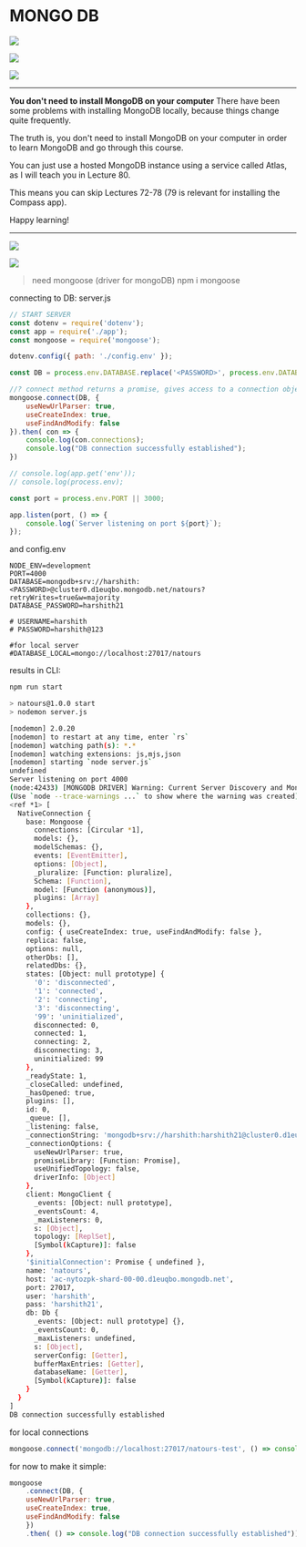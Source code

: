 # **MONGO DB**

![](images/Screenshot%202022-12-12%20at%204.49.32%20PM.png)

![](images/Screenshot%202022-12-12%20at%204.52.39%20PM.png)

![](images/Screenshot%202022-12-12%20at%204.55.31%20PM.png)


----
**You don't need to install MongoDB on your computer**
There have been some problems with installing MongoDB locally, because things change quite frequently.

The truth is, you don't need to install MongoDB on your computer in order to learn MongoDB and go through this course.

You can just use a hosted MongoDB instance using a service called Atlas, as I will teach you in Lecture 80.

This means you can skip Lectures 72-78 (79 is relevant for installing the Compass app).

Happy learning! 

---

![](images/Screenshot%202022-12-12%20at%205.22.28%20PM.png)

![](images/Screenshot%202022-12-12%20at%205.23.25%20PM.png)

> need mongoose (driver for mongoDB)
> npm i mongoose


connecting to DB:
server.js
```js
// START SERVER
const dotenv = require('dotenv');
const app = require('./app');
const mongoose = require('mongoose');

dotenv.config({ path: './config.env' });

const DB = process.env.DATABASE.replace('<PASSWORD>', process.env.DATABASE_PASSWORD);

//? connect method returns a promise, gives access to a connection object "con"
mongoose.connect(DB, {
    useNewUrlParser: true,
    useCreateIndex: true,
    useFindAndModify: false
}).then( con => {
    console.log(con.connections);
    console.log("DB connection successfully established");
})

// console.log(app.get('env'));
// console.log(process.env);

const port = process.env.PORT || 3000;

app.listen(port, () => {
    console.log(`Server listening on port ${port}`);
});
```
and config.env
```
NODE_ENV=development
PORT=4000
DATABASE=mongodb+srv://harshith:<PASSWORD>@cluster0.d1euqbo.mongodb.net/natours?retryWrites=true&w=majority
DATABASE_PASSWORD=harshith21

# USERNAME=harshith
# PASSWORD=harshith@123

#for local server
#DATABASE_LOCAL=mongo://localhost:27017/natours
```
results in CLI:
```bash
npm run start

> natours@1.0.0 start
> nodemon server.js

[nodemon] 2.0.20
[nodemon] to restart at any time, enter `rs`
[nodemon] watching path(s): *.*
[nodemon] watching extensions: js,mjs,json
[nodemon] starting `node server.js`
undefined
Server listening on port 4000
(node:42433) [MONGODB DRIVER] Warning: Current Server Discovery and Monitoring engine is deprecated, and will be removed in a future version. To use the new Server Discover and Monitoring engine, pass option { useUnifiedTopology: true } to the MongoClient constructor.
(Use `node --trace-warnings ...` to show where the warning was created)
<ref *1> [
  NativeConnection {
    base: Mongoose {
      connections: [Circular *1],
      models: {},
      modelSchemas: {},
      events: [EventEmitter],
      options: [Object],
      _pluralize: [Function: pluralize],
      Schema: [Function],
      model: [Function (anonymous)],
      plugins: [Array]
    },
    collections: {},
    models: {},
    config: { useCreateIndex: true, useFindAndModify: false },
    replica: false,
    options: null,
    otherDbs: [],
    relatedDbs: {},
    states: [Object: null prototype] {
      '0': 'disconnected',
      '1': 'connected',
      '2': 'connecting',
      '3': 'disconnecting',
      '99': 'uninitialized',
      disconnected: 0,
      connected: 1,
      connecting: 2,
      disconnecting: 3,
      uninitialized: 99
    },
    _readyState: 1,
    _closeCalled: undefined,
    _hasOpened: true,
    plugins: [],
    id: 0,
    _queue: [],
    _listening: false,
    _connectionString: 'mongodb+srv://harshith:harshith21@cluster0.d1euqbo.mongodb.net/natours?retryWrites=true&w=majority',
    _connectionOptions: {
      useNewUrlParser: true,
      promiseLibrary: [Function: Promise],
      useUnifiedTopology: false,
      driverInfo: [Object]
    },
    client: MongoClient {
      _events: [Object: null prototype],
      _eventsCount: 4,
      _maxListeners: 0,
      s: [Object],
      topology: [ReplSet],
      [Symbol(kCapture)]: false
    },
    '$initialConnection': Promise { undefined },
    name: 'natours',
    host: 'ac-nytozpk-shard-00-00.d1euqbo.mongodb.net',
    port: 27017,
    user: 'harshith',
    pass: 'harshith21',
    db: Db {
      _events: [Object: null prototype] {},
      _eventsCount: 0,
      _maxListeners: undefined,
      s: [Object],
      serverConfig: [Getter],
      bufferMaxEntries: [Getter],
      databaseName: [Getter],
      [Symbol(kCapture)]: false
    }
  }
]
DB connection successfully established
```

for local connections
```js
mongoose.connect('mongodb://localhost:27017/natours-test', () => console.log("DB CONNECTION SUCCESSFULL") );
```
for now to make it simple:
```js
mongoose
    .connect(DB, {
    useNewUrlParser: true,
    useCreateIndex: true,
    useFindAndModify: false
    })
    .then( () => console.log("DB connection successfully established"))
```